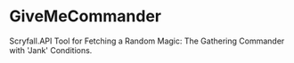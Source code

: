 # GiveMeCommander
Scryfall.API Tool for Fetching a Random Magic: The Gathering Commander with 'Jank' Conditions.
